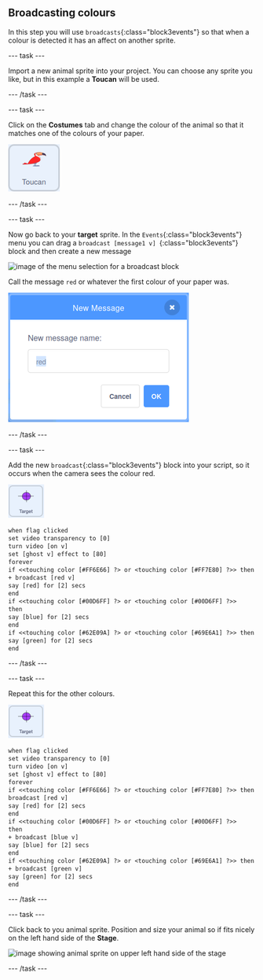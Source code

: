 ## Broadcasting colours

In this step you will use `broadcasts`{:class="block3events"} so that when a colour is detected it has an affect on another sprite.

--- task ---

Import a new animal sprite into your project. You can choose any sprite you like, but in this example a **Toucan** will be used.

--- /task ---

--- task ---

Click on the **Costumes** tab and change the colour of the animal so that it matches one of the colours of your paper.

![image of the toucan sprite](images/animal-sprite.png)

--- /task ---

--- task ---

Now go back to your **target** sprite. In the `Events`{:class="block3events"} menu you can drag a `broadcast [message1 v] `{:class="block3events"} block and then create a new message

![image of the menu selection for a broadcast block](new-message.png)

Call the message `red` or whatever the first colour of your paper was.

![image showing the naming dialogue box, with red typed in](images/message-red.png)

--- /task ---

--- task ---

Add the new `broadcast`{:class="block3events"} block into your script, so it occurs when the camera sees the colour red.

![image of target sprite](images/target-sprite.png)

```blocks3
when flag clicked
set video transparency to [0]
turn video [on v]
set [ghost v] effect to [80]
forever
if <<touching color [#FF6E66] ?> or <touching color [#FF7E80] ?>> then
+ broadcast [red v]
say [red] for [2] secs
end
if <<touching color [#00D6FF] ?> or <touching color [#00D6FF] ?>>  then
say [blue] for [2] secs
end
if <<touching color [#62E09A] ?> or <touching color [#69E6A1] ?>> then
say [green] for [2] secs
end
``` 

--- /task ---

--- task ---

Repeat this for the other colours.

![image of target sprite](images/target-sprite.png)

```blocks3
when flag clicked
set video transparency to [0]
turn video [on v]
set [ghost v] effect to [80]
forever
if <<touching color [#FF6E66] ?> or <touching color [#FF7E80] ?>> then
broadcast [red v]
say [red] for [2] secs
end
if <<touching color [#00D6FF] ?> or <touching color [#00D6FF] ?>>  then
+ broadcast [blue v]
say [blue] for [2] secs
end
if <<touching color [#62E09A] ?> or <touching color [#69E6A1] ?>> then
+ broadcast [green v]
say [green] for [2] secs
end
```
--- /task ---

--- task ---

Click back to you animal sprite. Position and size your animal so if fits nicely on the left hand side of the **Stage**.

![image showing animal sprite on upper left hand side of the stage](sprite-on-stage.png)

--- /task ---





